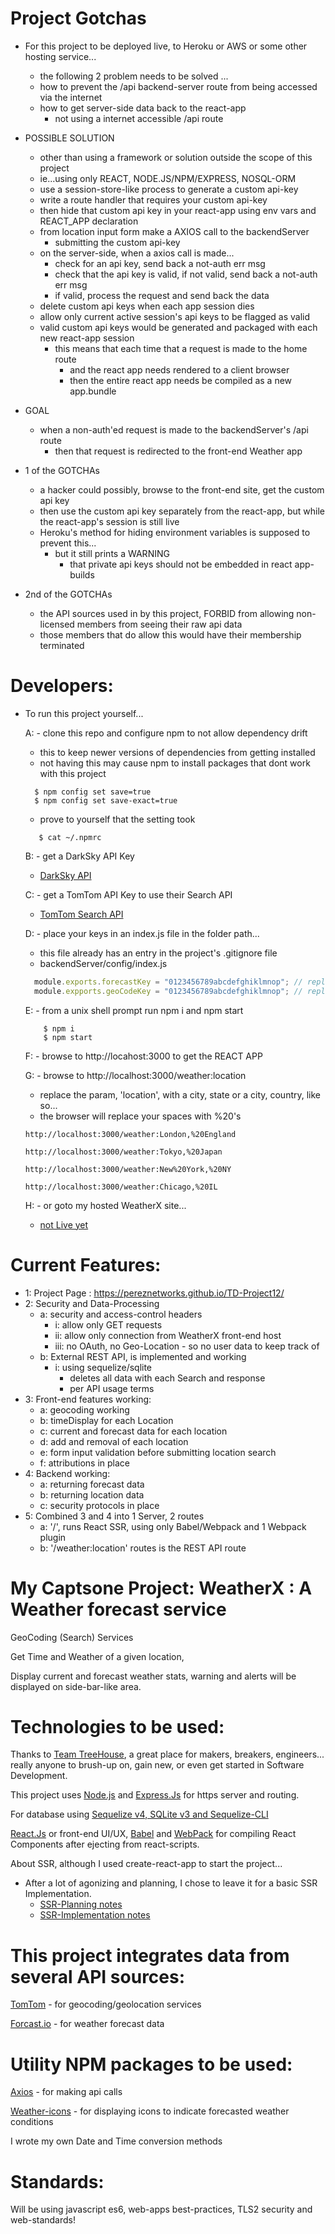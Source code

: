 
# Project Gotchas

- For this project to be deployed live, to Heroku or AWS or some other hosting service...
  - the following 2 problem needs to be solved ...
  - how to prevent the /api backend-server route from being accessed via the internet
  - how to get server-side data back to the react-app
    - not using a internet accessible /api route

- POSSIBLE SOLUTION  
  - other than using a framework or solution outside the scope of this project
  - ie...using only REACT, NODE.JS/NPM/EXPRESS, NOSQL-ORM
  - use a session-store-like process to generate a custom api-key
  - write a route handler that requires your custom api-key
  - then hide that custom api key in your react-app using env vars and REACT_APP declaration
  - from location input form make a AXIOS call to the backendServer
    - submitting the custom api-key
  - on the server-side, when a axios call is made...
    - check for an api key, send back a not-auth err msg
    - check that the api key is valid, if not valid, send back a not-auth err msg
    - if valid, process the request and send back the data
  - delete custom api keys when each app session dies
  - allow only current active session's api keys to be flagged as valid
  - valid custom api keys would be generated and packaged with each new react-app session
    - this means that each time that a request is made to the home route
      - and the react app needs rendered to a client browser
      - then the entire react app needs be compiled as a new app.bundle

- GOAL
  - when a non-auth'ed request is made to the backendServer's /api route  
    - then that request is redirected to the front-end Weather app

- 1 of the GOTCHAs
  - a hacker could possibly, browse to the front-end site, get the custom api key
  - then use the custom api key separately from the react-app, but while the react-app's session is still live
  - Heroku's method for hiding environment variables is supposed to prevent this...
    - but it still prints a WARNING
      - that private api keys should not be embedded in react app-builds
- 2nd of the GOTCHAs
  - the API sources used in by this project, FORBID from allowing non-licensed members from seeing their raw api data
  - those members that do allow this would have their membership terminated

#  Developers:
- To run this project yourself...

  A: - clone this repo and configure npm to not allow dependency drift

     - this to keep newer versions of dependencies from getting installed
     - not having this may cause npm to install packages that dont work with this project
     ```
       $ npm config set save=true
       $ npm config set save-exact=true
     ```
    - prove to yourself that the setting took
     ```
        $ cat ~/.npmrc
     ```
  B: - get a DarkSky API Key
  - [DarkSky API](https://darksky.net/dev)

  C: - get a TomTom API Key to use their Search API
  - [TomTom Search API](https://developer.tomtom.com/search-api/search-api-documentation)

  D: - place your keys in an index.js file in the folder path...

     - this file already has an entry in the project's .gitignore file
     - backendServer/config/index.js

    ```javascript
      module.exports.forecastKey = "0123456789abcdefghiklmnop"; // replace with your DarkSky key
      module.expports.geoCodeKey = "0123456789abcdefghiklmnop"; // replace with your TomTom key
    ```

  E: - from a unix shell prompt run npm i and npm start
    ```
        $ npm i
        $ npm start
    ```
  F: - browse to http://locahost:3000 to get the REACT APP

  G: - browse to http://localhost:3000/weather:location

     - replace the param, 'location', with a city, state or a city, country, like so...
     -  the browser will replace your spaces with %20's

      http://localhost:3000/weather:London,%20England

      http://localhost:3000/weather:Tokyo,%20Japan

      http://localhost:3000/weather:New%20York,%20NY

      http://localhost:3000/weather:Chicago,%20IL

  H: - or goto my hosted WeatherX site...
  - [not Live yet](https://almostThere)

# Current Features:

  - 1: Project Page : https://pereznetworks.github.io/TD-Project12/
  - 2: Security and Data-Processing
      - a: security and access-control headers
        - i: allow only GET requests
        - ii: allow only connection from WeatherX front-end host
        - iii: no OAuth, no Geo-Location - so no user data to keep track of
      - b: External REST API, is implemented and working
        - i: using sequelize/sqlite
          - deletes all data with each Search and response
          - per API usage terms
  - 3: Front-end features working:  
      - a: geocoding working
      - b: timeDisplay for each Location
      - c: current and forecast data for each location
      - d: add and removal of each location
      - e: form input validation before submitting location search
      - f: attributions in place
  - 4: Backend working:
      - a: returning forecast data
      - b: returning location data
      - c: security protocols in place
  - 5: Combined 3 and 4 into 1 Server, 2 routes
      - a: '/', runs React SSR, using only Babel/Webpack and 1 Webpack plugin
      - b: '/weather:location' routes is the REST API route

# My Captsone Project:  WeatherX : A Weather forecast service  

GeoCoding (Search) Services

Get Time and Weather of a given location,

Display current and forecast weather stats, warning and alerts will be displayed on side-bar-like area.

# Technologies to be used:

Thanks to [Team TreeHouse](https://teamtreehouse.com), a great place for makers, breakers, engineers... really anyone to brush-up on, gain new, or even get started in Software Development.

This project uses [Node.js](https://nodejs.org/) and [Express.Js](https://expressjs.com/) for https server and routing.

For database using [Sequelize v4, SQLite v3 and Sequelize-CLI](http://docs.sequelizejs.com/)

[React.Js](https://reactjs.org/) or front-end UI/UX, [Babel](https://babeljs.io/) and [WebPack](https://webpack.js.org/concepts) for compiling React Components after ejecting from react-scripts.

About SSR, although I used create-react-app to start the project...
- After a lot of agonizing and planning, I chose to leave it for a basic SSR Implementation.
  - [SSR-Planning notes](./SSR-PLANNING)
  - [SSR-Implementation notes](./SSR-Implementation)

# This project integrates data from several API sources:  

[TomTom](https://developer.tomtom.com/maps-sdk-web) - for geocoding/geolocation services

[Forcast.io](https://darksky.net/dev/docs) - for weather forecast data

# Utility NPM packages to be used:

[Axios](https://www.npmjs.com/package/axios) - for making api calls

[Weather-icons](https://www.npmjs.com/package/weather-icons) - for displaying icons to indicate forecasted weather conditions

I wrote my own Date and Time conversion methods

# Standards:

Will be using javascript es6, web-apps best-practices, TLS2 security and web-standards!
